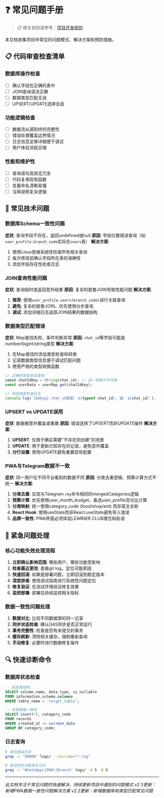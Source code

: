 # ❓ 常见问题手册

> 📋 相关规则请参考：[项目开发规则](../CLAUDE.md)

本文档收集项目中常见的问题模式、解决方案和预防措施。

## 📋 代码审查检查清单

### 数据库操作检查
- [ ] 确认字段在正确的表中
- [ ] JOIN查询语法正确
- [ ] 数据类型匹配无误
- [ ] UPSERT/UPDATE选择合适

### 功能逻辑检查
- [ ] 数据流从源到终的完整性
- [ ] 错误处理覆盖边界情况
- [ ] 日志信息足够详细便于调试
- [ ] 用户体验流程合理

### 性能和维护性
- [ ] 查询语句高效无冗余
- [ ] 代码复用现有函数
- [ ] 变量命名清晰易懂
- [ ] 注释说明复杂逻辑

## 🔧 常见技术问题

### 数据库Schema一致性问题
**症状**: 查询字段不存在，返回undefined或null
**原因**: 字段位置错误查询（如`user_profile.branch_code`实际在`users`表）
**解决方案**:
1. 使用Linux思维系统性检查所有相关查询
2. 每次修改前确认字段所在表的准确性
3. 添加字段存在性检查日志

### JOIN查询性能问题
**症状**: 查询超时或返回意外结果
**原因**: 复杂的嵌套JOIN导致性能问题
**解决方案**:
1. **推荐**: 使用`user_profile.users(branch_code)`进行关联查询
2. **避免**: 复杂的嵌套JOIN，优先使用分步查询
3. **调试**: 添加详细日志追踪JOIN结果的数据结构

### 数据类型匹配错误
**症状**: Map查找失败，条件判断异常
**原因**: `chat_id`等字段可能是number/bigint/string类型
**解决方案**:
1. 在Map查找时添加类型检查和转换
2. 记录数据类型信息便于调试匹配问题
3. 使用严格的类型转换函数

```javascript
// 正确的类型安全查找
const chatIdKey = String(chat_id); // 统一转换为字符串
const userData = userMap.get(chatIdKey);

// 添加类型检查日志
console.log(`[Debug] chat_id类型: ${typeof chat_id}, 值: ${chat_id}`);
```

### UPSERT vs UPDATE误用
**症状**: 数据被意外覆盖或重置
**原因**: 错误选择了UPSERT而非UPDATE操作
**解决方案**:
1. **UPSERT**: 仅用于确实需要"不存在则创建"的场景
2. **UPDATE**: 用于更新已知存在的记录，避免意外覆盖
3. **分行设置**: 使用UPDATE避免重置现有配置

### PWA与Telegram数据不一致
**症状**: 同一用户在不同平台看到的数据不同
**原因**: 分类去重逻辑、预算计算方式不统一
**解决方案**:
1. **分类去重**: 实现与Telegram `/my`命令相同的mergedCategories逻辑
2. **预算计算**: 优先使用user_month_budget，备选user_profile百分比计算
3. **分类映射**: 统一使用category_code (food/shop/ent) 而非英文全称
4. **React Hook**: 使用useState而非React.useState避免导入错误
5. **品牌一致性**: PWA界面必须体现LEARNER CLUB理念和标语

## 🚨 紧急问题处理

### 核心功能失效处理流程
1. **立即确认影响范围**: 哪些用户、哪些功能受影响
2. **检查最近更改**: 查看git log，定位可能原因
3. **快速回滚**: 如果是部署问题，立即回滚到稳定版本
4. **深度排查**: 使用调试指南进行系统性问题定位
5. **修复验证**: 在测试环境验证修复效果
6. **监控部署**: 部署后持续监控相关指标

### 数据一致性问题处理
1. **数据对比**: 比较不同数据源的同一记录
2. **同步状态检查**: 确认GAS同步是否正常运行
3. **事务完整性**: 检查是否有未提交的事务
4. **缓存刷新**: 清除相关缓存，强制重新查询
5. **手动修复**: 必要时进行数据修复操作

## 🔍 快速诊断命令

### 数据库状态检查
```sql
-- 检查表结构
SELECT column_name, data_type, is_nullable 
FROM information_schema.columns 
WHERE table_name = 'target_table';

-- 检查数据一致性
SELECT count(*), category_code 
FROM records 
WHERE created_at >= current_date 
GROUP BY category_code;
```

### 日志查询
```bash
# 查找错误日志
grep -r "ERROR" logs/ --include="*.log"

# 查找特定功能相关日志
grep -r "WhatsApp\|PWA\|Branch" logs/ -A 5 -B 5
```

---
*此文档专注于常见问题的快速解决，持续更新项目中遇到的问题模式*
*v2.3更新：新增PWA数据一致性问题解决方案*
*v2.2更新：新增数据库和类型匹配常见问题*